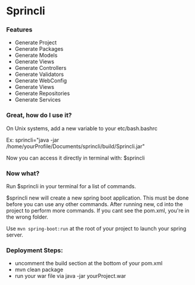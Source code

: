 # Sprincli

### Features

* Generate Project
* Generate Packages
* Generate Models
* Generate Views
* Generate Controllers
* Generate Validators
* Generate WebConfig
* Generate Views
* Generate Repositories
* Generate Services

### Great, how do I use it?

On Unix systems, add a new variable to your etc/bash.bashrc

Ex: sprincli="java -jar /home/yourProfile/Documents/sprincli/build/Sprincli.jar"

Now you can access it directly in terminal with: $sprincli <commandhere>

### Now what?

Run $sprincli in your terminal for a list of commands.

$sprincli new <projectName> will create a new spring boot application. This must be done before you can use any other commands. After running new, cd into the project to perform more commands. If you cant see the pom.xml, you're in the wrong folder.

Use <code>mvn spring-boot:run</code> at the root of your project to launch your spring server.

### Deployment Steps:

* uncomment the build section at the bottom of your pom.xml
* mvn clean package
* run your war file via java -jar yourProject.war